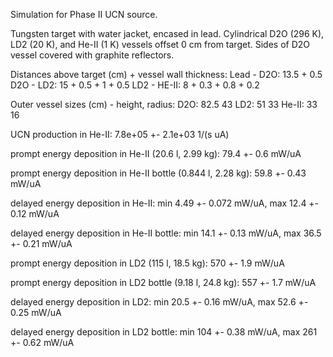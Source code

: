 Simulation for Phase II UCN source.

Tungsten target with water jacket, encased in lead.
Cylindrical D2O (296 K), LD2 (20 K), and He-II (1 K) vessels offset 0 cm from target.
Sides of D2O vessel covered with graphite reflectors.

Distances above target (cm) + vessel wall thickness:
Lead - D2O: 13.5 + 0.5
D2O - LD2: 15 + 0.5 + 1 + 0.5
LD2 - HE-II: 8 + 0.3 + 0.8 + 0.2

Outer vessel sizes (cm) - height, radius:
D2O: 82.5 43
LD2: 51 33
He-II: 33 16

UCN production in He-II:
7.8e+05 +- 2.1e+03 1/(s uA)

prompt energy deposition in He-II (20.6 l, 2.99 kg):
79.4 +- 0.6 mW/uA

prompt energy deposition in He-II bottle (0.844 l, 2.28 kg):
59.8 +- 0.43 mW/uA

delayed energy deposition in He-II:
min 4.49 +- 0.072 mW/uA, max 12.4 +- 0.12 mW/uA

delayed energy deposition in He-II bottle:
min 14.1 +- 0.13 mW/uA, max 36.5 +- 0.21 mW/uA

prompt energy deposition in LD2 (115 l, 18.5 kg):
570 +- 1.9 mW/uA

prompt energy deposition in LD2 bottle (9.18 l, 24.8 kg):
557 +- 1.7 mW/uA

delayed energy deposition in LD2:
min 20.5 +- 0.16 mW/uA, max 52.6 +- 0.25 mW/uA

delayed energy deposition in LD2 bottle:
min 104 +- 0.38 mW/uA, max 261 +- 0.62 mW/uA

